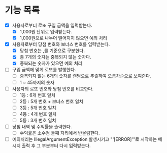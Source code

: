 # 기능 목록

- [X]  사용자로부터 로또 구입 금액을 입력받는다.
    - [X] 1,000원 단위로 입력받는다.
    - [X] 1,000원으로 나누어 떨어지지 않으면 예외 처리

- [X] 사용자로부터 당첨 번호와 보너스 번호를 입력받는다.
    - [X] 당첨 번호는 ,를 기준으로 구분한다.
    - [X] 총 7개의 숫자는 중복되지 않는 숫자다.
    - [X] 중복되는 숫자가 있으면 예외 처리

- [ ] 구입 금액에 맞게 로또를 발행한다.
    - [ ] 중복되지 않는 6개의 숫자를 랜덤으로 추출하여 오름차순으로 보여준다.
    - [ ] 1 ~ 45까지의 숫자

- [ ] 사용자의 로또 번호와 당첨 번호를 비교한다.
    - [ ] 1등 : 6개 번호 일치
    - [ ] 2등 : 5개 번호 + 보너스 번호 일치
    - [ ] 3등 : 5개 번호 일치
    - [ ] 4등 : 4개 번호 일치
    - [ ] 5등 : 3개 번호 일치

- [ ] 당첨 내역 및 수익률을 출력한다.
    - [ ] 수익률은 소수점 둘째 자리에서 반올림한다.

- [ ] 예외처리는 IllegalArgumentException 발생시키고 "'[ERROR]'"로 시작하는 메시지 출력 후 그 부분부터 다시 입력받는다.